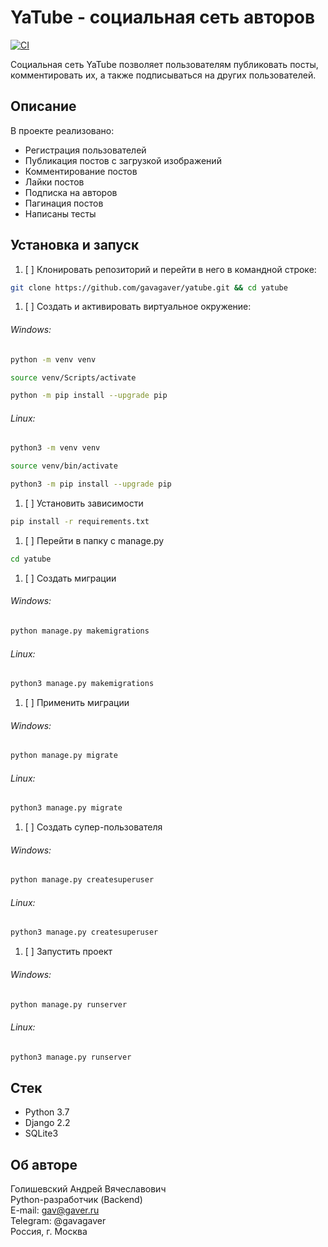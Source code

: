 # YaTube - социальная сеть авторов
[![CI](https://github.com/gavagaver/yatube/actions/workflows/tests.yml/badge.svg?branch=master)](https://github.com/gavagaver/yatube/actions/workflows/tests.yml)

Социальная сеть YaTube позволяет пользователям публиковать посты, комментировать их, а также подписываться на других пользователей. 


## Описание
В проекте реализовано:
- Регистрация пользователей
- Публикация постов с загрузкой изображений
- Комментирование постов
- Лайки постов
- Подписка на авторов
- Пагинация постов
- Написаны тесты


## Установка и запуск
1. [ ] Клонировать репозиторий и перейти в него в командной строке:

```bash
git clone https://github.com/gavagaver/yatube.git && cd yatube
```

1. [ ] Создать и активировать виртуальное окружение:

###### Windows:
```bash
python -m venv venv
```
```bash
source venv/Scripts/activate
```
```bash
python -m pip install --upgrade pip
```
###### Linux:
```bash
python3 -m venv venv
```
```bash
source venv/bin/activate
```
```bash
python3 -m pip install --upgrade pip
```

1. [ ] Установить зависимости
```bash
pip install -r requirements.txt
``` 
1. [ ] Перейти в папку с manage.py

```bash
cd yatube
``` 

1. [ ] Создать миграции
###### Windows:
```bash
python manage.py makemigrations
```
###### Linux:
```bash
python3 manage.py makemigrations
```

1. [ ] Применить миграции
###### Windows:
```bash
python manage.py migrate
```
###### Linux:
```bash
python3 manage.py migrate
```

1. [ ] Создать супер-пользователя
###### Windows:
```bash
python manage.py createsuperuser
```
###### Linux:
```bash
python3 manage.py createsuperuser
```

1. [ ] Запустить проект
###### Windows:
```bash
python manage.py runserver
```
###### Linux:
```bash
python3 manage.py runserver
```


## Стек
- Python 3.7
- Django 2.2
- SQLite3


## Об авторе
Голишевский Андрей Вячеславович  
Python-разработчик (Backend)  
E-mail: gav@gaver.ru  
Telegram: @gavagaver  
Россия, г. Москва  
